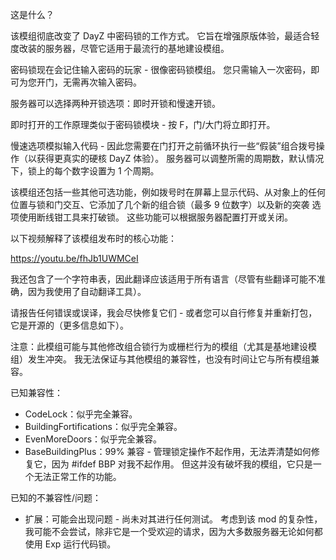 这是什么？

该模组彻底改变了 DayZ 中密码锁的工作方式。 它旨在增强原版体验，最适合轻度改装的服务器，尽管它适用于最流行的基地建设模组。

密码锁现在会记住输入密码的玩家 - 很像密码锁模组。 您只需输入一次密码，即可为您开门，无需再次输入密码。

服务器可以选择两种开锁选项：即时开锁和慢速开锁。

即时打开的工作原理类似于密码锁模块 - 按 F，门/大门将立即打开。

慢速选项模拟输入代码 - 因此您需要在门打开之前循环执行一些“假装”组合拨号操作（以获得更真实的硬核 DayZ 体验）。 服务器可以调整所需的周期数，默认情况下，锁上的每个数字设置为 1 个周期。

该模组还包括一些其他可选功能，例如拨号时在屏幕上显示代码、从对象上的任何位置与锁和门交互、它添加了几个新的组合锁（最多 9 位数字）以及新的突袭 选项使用断线钳工具来打破锁。 这些功能可以根据服务器配置打开或关闭。

以下视频解释了该模组发布时的核心功能：

https://youtu.be/fhJb1UWMCeI

我还包含了一个字符串表，因此翻译应该适用于所有语言（尽管有些翻译可能不准确，因为我使用了自动翻译工具）。

请报告任何错误或误译，我会尽快修复它们 - 或者您可以自行修复并重新打包，它是开源的（更多信息如下）。

注意：此模组可能与其他修改组合锁行为或栅栏行为的模组（尤其是基地建设模组）发生冲突。 我无法保证与其他模组的兼容性，也没有时间让它与所有模组兼容。

已知兼容性：
- CodeLock：似乎完全兼容。
- BuildingFortifications：似乎完全兼容。
- EvenMoreDoors：似乎完全兼容。
- BaseBuildingPlus：99% 兼容 - 管理锁定操作不起作用，无法弄清楚如何修复它，因为 #ifdef BBP 对我不起作用。 但这并没有破坏我的模组，它只是一个无法正常工作的功能。

已知的不兼容性/问题：
- 扩展：可能会出现问题 - 尚未对其进行任何测试。 考虑到该 mod 的复杂性，我可能不会尝试，除非它是一个受欢迎的请求，因为大多数服务器无论如何都使用 Exp 运行代码锁。
